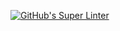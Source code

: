 [![GitHub's Super Linter](https://github.com/ICS2O-Programming-Joseph-K/Unit3-01-HTML-AreaTrapezoid/workflows/GitHub's%20Super%20Linter/badge.svg)](https://github.com/ICS2O-Programming-Joseph-K/Unit3-01-HTML-AreaTrapezoid/actions)